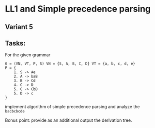 # LL1 and Simple precedence parsing

## Variant 5

## Tasks:

For the given grammar

```
G = (VN, VT, P, S) VN = {S, A, B, C, D} VT = {a, b, c, d, e}
P = {
    1. S -> Ae       
    2. A -> baB          
    3. B -> Cd          
    4. C -> D   
    5. C -> CbD
    5. D -> c
}
```
implement algorithm of simple precedence parsing and analyze the ```bacbcbcde```

Bonus point: provide as an additional output the derivation tree. 


